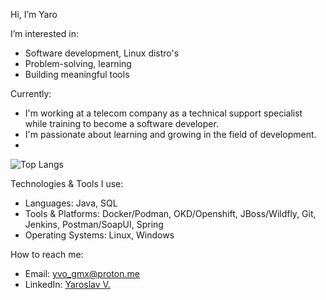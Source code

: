 Hi, I’m Yaro

I’m interested in:
- Software development, Linux distro's
- Problem-solving, learning
- Building meaningful tools

Currently:
- I'm working at a telecom company as a technical support specialist while training to become a software developer. 
- I'm passionate about learning and growing in the field of development.
- 
![Top Langs](https://github-readme-stats.vercel.app/api/top-langs/?username=yaro-bit&layout=compact&theme=dark)

Technologies & Tools I use:
- Languages: Java, SQL
- Tools & Platforms: Docker/Podman, OKD/Openshift, JBoss/Wildfly, Git, Jenkins, Postman/SoapUI, Spring
- Operating Systems: Linux, Windows

How to reach me:
- Email: [yvo_gmx@proton.me](mailto:yvo_gmx@proton.me)
- LinkedIn: [Yaroslav V.](https://www.linkedin.com/in/yaroslav-v-b7876a211/)

